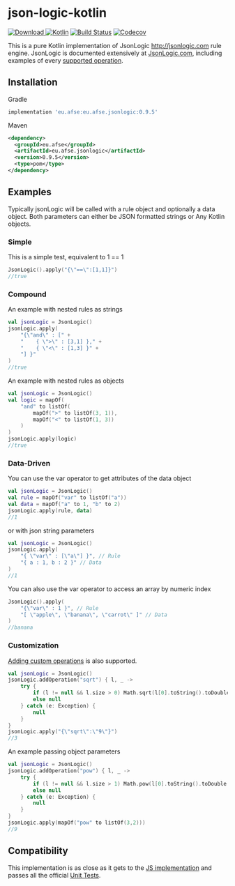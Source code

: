 # json-logic-kotlin
[ ![Download](https://api.bintray.com/packages/advantagefse/json-logic-kotlin/eu.afse.jsonlogic/images/download.svg) ](https://bintray.com/advantagefse/json-logic-kotlin/eu.afse.jsonlogic/_latestVersion)
[![Kotlin](https://img.shields.io/badge/Kotlin-1.3.21-blue.svg)](https://kotlinlang.org) 
[![Build Status](https://travis-ci.com/advantagefse/json-logic-kotlin.svg?branch=master)](https://travis-ci.com/advantagefse/json-logic-kotlin)
[![Codecov](https://codecov.io/github/advantagefse/json-logic-kotlin/coverage.svg?branch=master)](https://codecov.io/gh/advantagefse/json-logic-kotlin)

This is a pure Kotlin implementation of JsonLogic http://jsonlogic.com rule engine. JsonLogic is documented extensively at [JsonLogic.com](http://jsonlogic.com), including examples of every [supported operation](http://jsonlogic.com/operations.html).

## Installation

Gradle

```groovy
implementation 'eu.afse:eu.afse.jsonlogic:0.9.5'
```

Maven

```xml
<dependency>
  <groupId>eu.afse</groupId>
  <artifactId>eu.afse.jsonlogic</artifactId>
  <version>0.9.5</version>
  <type>pom</type>
</dependency>
```

## Examples

Typically jsonLogic will be called with a rule object and optionally a data object. Both parameters can either be JSON formatted strings or Any Kotlin objects.

### Simple

This is a simple test, equivalent to 1 == 1

```kotlin
JsonLogic().apply("{\"==\":[1,1]}")
//true
```

### Compound

An example with nested rules as strings
```kotlin
val jsonLogic = JsonLogic()
jsonLogic.apply(
    "{\"and\" : [" +
    "    { \">\" : [3,1] }," +
    "    { \"<\" : [1,3] }" +
    "] }"
)
//true
```

An example with nested rules as objects
```kotlin
val jsonLogic = JsonLogic()
val logic = mapOf(
    "and" to listOf(
        mapOf(">" to listOf(3, 1)),
        mapOf("<" to listOf(1, 3))
    )
)
jsonLogic.apply(logic)
//true
```

### Data-Driven

You can use the var operator to get attributes of the data object

```kotlin
val jsonLogic = JsonLogic()
val rule = mapOf("var" to listOf("a"))
val data = mapOf("a" to 1, "b" to 2)
jsonLogic.apply(rule, data)
//1
```

or with json string parameters

```kotlin
val jsonLogic = JsonLogic()
jsonLogic.apply(
    "{ \"var\" : [\"a\"] }", // Rule
    "{ a : 1, b : 2 }" // Data
)
//1
```

You can also use the var operator to access an array by numeric index

```kotlin
JsonLogic().apply(
    "{\"var\" : 1 }", // Rule
    "[ \"apple\", \"banana\", \"carrot\" ]" // Data
)
//banana
```

### Customization

[Adding custom operations](http://jsonlogic.com/add_operation.html) is also supported.

```kotlin
val jsonLogic = JsonLogic()
jsonLogic.addOperation("sqrt") { l, _ ->
    try {
        if (l != null && l.size > 0) Math.sqrt(l[0].toString().toDouble())
        else null
    } catch (e: Exception) {
        null
    }
}
jsonLogic.apply("{\"sqrt\":\"9\"}")
//3
```

An example passing object parameters

```kotlin
val jsonLogic = JsonLogic()
jsonLogic.addOperation("pow") { l, _ ->
    try {
        if (l != null && l.size > 1) Math.pow(l[0].toString().toDouble(), l[1].toString().toDouble())
        else null
    } catch (e: Exception) {
        null
    }
}
jsonLogic.apply(mapOf("pow" to listOf(3,2)))
//9
```
## Compatibility

This implementation is as close as it gets to the [JS implementation](https://github.com/jwadhams/json-logic-js/) and passes all the official [Unit Tests](http://jsonlogic.com/tests.json).
